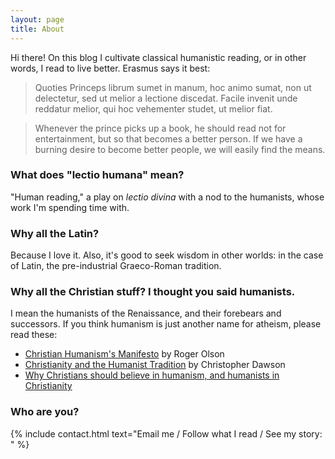 ```yaml
---
layout: page
title: About
---
```


Hi there! On this blog I cultivate classical humanistic reading, or in other words, I read to live better. Erasmus says it best:

> Quoties Princeps librum sumet in manum, hoc animo sumat, non ut delectetur, sed ut melior a lectione discedat. Facile invenit unde reddatur melior, qui hoc vehementer studet, ut melior fiat.

> Whenever the prince picks up a book, he should read not for entertainment, but so that becomes a better person. If we have a burning desire to become better people, we will easily find the means.

### What does "lectio humana" mean?

"Human reading," a play on *lectio divina* with a nod to the humanists, whose work I'm spending time with.

### Why all the Latin?

Because I love it. Also, it's good to seek wisdom in other worlds: in the case of Latin, the pre-industrial Graeco-Roman tradition.

### Why all the Christian stuff? I thought you said humanists.

I mean the humanists of the Renaissance, and their forebears and successors. If you think humanism is just another name for atheism, please read these:

* [Christian Humanism's Manifesto](https://www.tikkun.org/nextgen/christian-humanisms-manifesto-by-roger-e-olson) by Roger Olson
* [Christianity and the Humanist Tradition](http://www.theimaginativeconservative.org/2013/06/christianity-and-the-humanist-tradition.html) by Christopher Dawson
* [Why Christians should believe in humanism, and humanists in Christianity](https://www.theosthinktank.co.uk/cmsfiles/archive/files/Christian%20Humanism%20FINAL%20combined.pdf)

### Who are you?

{% include contact.html text="Email me / Follow what I read / See my story: " %}